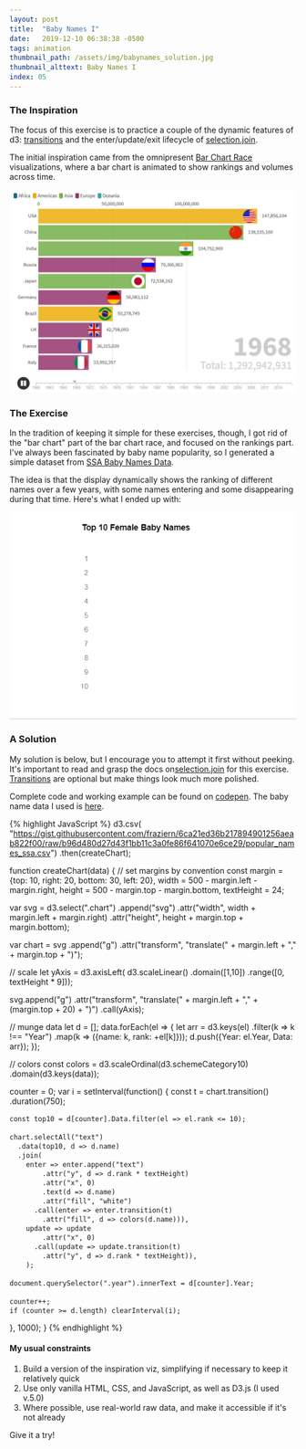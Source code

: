 ```yaml
---
layout: post
title:  "Baby Names I"
date:   2019-12-10 06:38:38 -0500
tags: animation
thumbnail_path: /assets/img/babynames_solution.jpg
thumbnail_alttext: Baby Names I
index: 05
---
```

### The Inspiration

The focus of this exercise is to practice a couple of the dynamic features of d3: [transitions](https://github.com/d3/d3-transition) and the enter/update/exit lifecycle of [selection.join](https://observablehq.com/@d3/selection-join).

The initial inspiration came from the omnipresent [Bar Chart Race](https://app.flourish.studio/@flourish/bar-chart-race) visualizations, where a bar chart is animated to show rankings and volumes across time.

![Bar Chart Races](/assets/img/babynames_inspiration.jpg)

### The Exercise

In the tradition of keeping it simple for these exercises, though, I got rid of the "bar chart" part of the bar chart race, and focused on the rankings part. I've always been fascinated by baby name popularity, so I generated a simple dataset from [SSA Baby Names Data](https://www.ssa.gov/oact/babynames/).

The idea is that the display dynamically shows the ranking of different names over a few years, with some names entering and some disappearing during that time. Here's what I ended up with:

![Baby Names](/assets/img/babynames_solution.gif)

### A Solution

My solution is below, but I encourage you to attempt it first without peeking. It's important to read and grasp the docs on[selection.join](https://observablehq.com/@d3/selection-join) for this exercise. [Transitions](https://github.com/d3/d3-transition) are optional but make things look much more polished.

Complete code and working example can be found on [codepen](https://codepen.io/fraziern/pen/vYEmyvx). The baby name data I used is [here](https://gist.githubusercontent.com/fraziern/6ca21ed36b217894901256aeab822f00/raw/b96d480d27d43f1bb11c3a0fe86f641070e6ce29/popular_names_ssa.csv).

{% highlight JavaScript %}
d3.csv( "https://gist.githubusercontent.com/fraziern/6ca21ed36b217894901256aeab822f00/raw/b96d480d27d43f1bb11c3a0fe86f641070e6ce29/popular_names_ssa.csv")
.then(createChart);

function createChart(data) {
  // set margins by convention
  const margin = {top: 10, right: 20, bottom: 30, left: 20},
      width = 500 - margin.left - margin.right,
      height = 500 - margin.top - margin.bottom,
      textHeight = 24;

  var svg = d3.select(".chart")
    .append("svg")
      .attr("width", width + margin.left + margin.right)
      .attr("height", height + margin.top + margin.bottom);
  
  var chart = svg
    .append("g")
      .attr("transform", "translate(" + margin.left + "," + margin.top + ")");
  
  // scale
  let yAxis = d3.axisLeft(
    d3.scaleLinear()
    .domain([1,10])
    .range([0, textHeight * 9]));
  
  svg.append("g")
    .attr("transform", "translate(" + margin.left + "," + (margin.top + 20) + ")")
    .call(yAxis);
                         
  // munge data
  let d = [];
  data.forEach(el => {
    let arr = d3.keys(el)
      .filter(k => k !== "Year")
      .map(k => ({name: k, rank: +el[k]}));
    d.push({Year: el.Year, Data: arr});
  });
  
  // colors
  const colors = d3.scaleOrdinal(d3.schemeCategory10)
    .domain(d3.keys(data));
    
  counter = 0;
  var i = setInterval(function() {
    const t = chart.transition()
        .duration(750);

    const top10 = d[counter].Data.filter(el => el.rank <= 10);
    
    chart.selectAll("text")
      .data(top10, d => d.name)
      .join(
        enter => enter.append("text")
            .attr("y", d => d.rank * textHeight)
            .attr("x", 0)
            .text(d => d.name)
            .attr("fill", "white")
          .call(enter => enter.transition(t)
            .attr("fill", d => colors(d.name))),
        update => update
            .attr("x", 0)
          .call(update => update.transition(t)
            .attr("y", d => d.rank * textHeight)),
        );
    
    document.querySelector(".year").innerText = d[counter].Year;
    
    counter++;
    if (counter >= d.length) clearInterval(i);
    
  }, 1000);
}
{% endhighlight %}

#### My usual constraints

1. Build a version of the inspiration viz, simplifying if necessary to keep it relatively quick
1. Use only vanilla HTML, CSS, and JavaScript, as well as D3.js (I used v.5.0)
1. Where possible, use real-world raw data, and make it accessible if it's not already

Give it a try!
